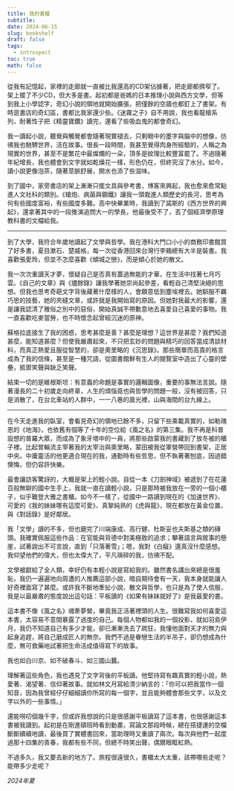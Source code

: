 ```yaml
---
title: 我的書櫃
subtitle: 
date: 2024-06-15
slug: bookshelf
draft: false
tags:
  - introspect
toc: true
math: false
---
```

從我有記憶起，家裡的走廊就一直被比我還高的CD架佔據著，把走廊都擠窄了。架上擺了不少CD，但大多是書。起初都是爸媽的日本推理小說與西方文學，但等到我上小學認字，奇幻小說的領地就開始擴張，把僅餘的空牆也都釘上了書架。有時逛書店的奇幻區，書都比我家還少些。《迷霧之子》自不用說，我也看龍槍系列，耐著性子把《精靈寶鑽》讀完，還看了些吸血鬼的都會奇幻。

我一讀起小說，聽覺與觸覺都會隨著現實褪去，只剩眼中的墨字與腦中的想像，彷彿我也馳騁世界，活在故事。很長一段時間，我甚至覺得肉身所經驗的，人稱之為現實的世界，甚至不是繁花中最燦爛的一朵，頂多是紋理比較豐富罷了。不過隨著年紀增長，我也體會到文字就如乾燥花一樣，形色仍在，但終究沒了水分。如今，讀小說更像泡茶，隨著莖脈舒展，開水也添了些滋味。

到了國中，家旁書店的架上漸漸只擺文具與參考書，博客來興起，我也愈來愈常點進人文社科的類別。《槍炮、病菌與鋼鐵》讓我一頭栽進人類歷史的長河，思考為何有些國度富裕，有些國度多難。高中快畢業時，我讀到了諾斯的《西方世界的興起》，還拿著其中的一段推演追問大一的學長，他最後受不了，丟了個經濟學原理教科書的文檔給我。

---

到了大學，我符合年歲地讀起了文學與哲學。我在港科大門口小小的商務印書館買了好多書，夏目漱石、楚威格，每一次從香港回來台灣行李箱總有大半是裝書。我喜歡張愛玲，但並不怎麼喜歡《傾城之戀》，而是傾心於她的散文。

我一次次重讀天才夢，懷疑自己是否真有蓋過無能的才華，在生活中找著七月巧雲。《自己的文章》與《燼餘錄》讓我學著她崇尚起參差，看輕自己清堅決絕的思想。但我也思考奇葩文字背後藏著什麼樣的人，會願意低到塵埃裡去。她馴服不羈巧思的技藝，她的夾縫文章，或許就是我開始寫的原因。但她對我最大的影響，還是讓我認清了雅俗之別中的惡俗，開始真誠不帶歉意地去喜愛自己喜愛的事物。我一直喜歡吃麥當勞，也不時懷念起曾經沉迷的原神。

蘇格拉底接生了我的困惑，思考甚麼是善？甚麼是理想？這世界是甚麼？我們知道甚麼，能知道甚麼？但使我嚴肅起來，不只把玄妙的問題與精巧的回答當成清談材料，而真正熱愛且服從智慧的，卻是奧里略的《沉思錄》。那些簡單而高貴的格言成為了我的信條，甚至是一種咒語，從圖書館鮮有生人的閱覽室中造出了心靈的壁壘，抵禦笑聲與缺乏笑聲。

結束一切的是維根斯坦：有意義的命題是事實的邏輯圖像，重要的事無法言說。隨著漫長的二十初歲走向終章，人生的煩惱竟也與哲學的問題一般，沒有被回答，只是消散了，在台北車站的人群中，一一八巷的晨光裡，山與海間的台九線上。

---

在今天走進我的臥室，會看見奇幻的領地已餘不多，只留下些乘載真實的，如勒瑰恩的《地海》，也依舊有個等了十年的空位給《風之名》的第三集。我不再是科普設想的普羅大眾，而成為了象牙塔中的一員，將那些啟蒙我的書藏到了放冬被的櫃子裡。比起曾輪流主宰著我的太宰治與奧里略，蒙田被我從軍營帶回到書架，正居中央。中庸靈活的他更適合現在的我，通勤時有些哲思，但不執著著刨底，因過錯懊悔，但仍容許快樂。

最會讓訪客驚訝的，大概是架上的輕小說。自從一本《刀劍神域》被遞到了在花蓮百般無聊的國中生手上，我就一直在讀輕小說，只是那時被我放在一旁的一個小櫃子，似乎難登大雅之書櫃。如今不一樣了，從國中一路讀到現在的《加速世界》、可愛的《我的妹妹哪有這麼可愛》、真摯純熟的《虎與龍》，現在都放在黃金位置，與《對話錄》是好鄰居。

我「文學」讀的不多，但也磨完了川端康成、高行健、杜斯妥也夫斯基之類的磚頭。我確實佩服這些作品：在官能與背德中對美極致的追求；攀著語言與敘事的懸崖，試著說出不可言說，直到「只落著雪」；嗯，我對《白癡》還真沒什麼感想。我仰望他們的偉大，但也太偉大了，平凡瑣碎的我，彷彿不配。

文學被獻給了全人類，幸好仍有本輕小說是寫給我的。雖然書名講出來總是很羞恥，我仍一遍遍地向周遭的人推薦這部小說，暗自期待會有一天，我本身就能讓人好奇裡面寫了甚麼。或許我不斷地牽扯小說、散文與哲學，也只是為了使人信服，我是以最嚴肅的態度說出這句話：平板讀的《如果有妹妹就好了》是我最愛的書。

這本書不像《風之名》魂牽夢縈，畢竟我正活著裡頭的人生。很難寫我如何喜愛這本書，太容易不意間暴露了過度的自己。每個人物都如我的一個投影，就如羽島伊月，我仍不知道自己有多少才能，卻已漸漸洗去了疏狂，我懂他面對天才的無力與起身追趕，將自己磨成匠人的無奈。我們不過是眷戀生活的半吊子，卻仍想成為什麼，無可救藥地試著把生命活成值得寫下的故事。

我也如白川京、如不破春斗、如三國山蠶。

理解著這些角色，我也遇見了文字背後的平板讀。他堅持寫有趣真實的輕小說，熱愛著、渴望著、信仰著故事。就如林文月寫給清少納言的：「你可以把我當作一個知音，因為我曾經仔仔細細讀你所寫的每一個字，並且能夠體會那些文字，以及文字以外的一些事情。」

還能嘮叨個幾千字，但或許我想說的只是很感謝平板讀寫了這本書，也很感謝這本書被我讀到。起初是在剛進碩班時看到動畫，寫論文那段時候，總在搭捷運的空檔斷斷續續地讀，最後買了實體書回來，當助理時又重讀了兩次。每次與他們一起度過那十四集的青春，我都有些不同，但總不時笑出聲，偶爾眼眶紅熱。

不過多久，我又要去新的地方了。旅程很遠很久，書櫃太大太重，該帶哪些走呢？能帶多少走呢？

<!--more-->

*2024年夏*